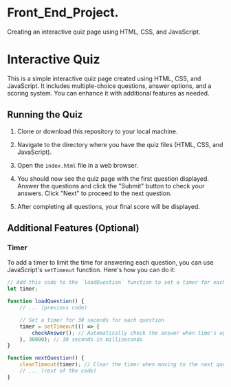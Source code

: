 # Front_End_Project.
Creating an interactive quiz page using HTML, CSS, and JavaScript.

# Interactive Quiz

This is a simple interactive quiz page created using HTML, CSS, and JavaScript. It includes multiple-choice questions, answer options, and a scoring system. You can enhance it with additional features as needed.

## Running the Quiz

1. Clone or download this repository to your local machine.

2. Navigate to the directory where you have the quiz files (HTML, CSS, and JavaScript).

3. Open the `index.html` file in a web browser.

4. You should now see the quiz page with the first question displayed. Answer the questions and click the "Submit" button to check your answers. Click "Next" to proceed to the next question.

5. After completing all questions, your final score will be displayed.

## Additional Features (Optional)

### Timer

To add a timer to limit the time for answering each question, you can use JavaScript's `setTimeout` function. Here's how you can do it:

```javascript
// Add this code to the `loadQuestion` function to set a timer for each question (e.g., 30 seconds).
let timer;

function loadQuestion() {
    // ... (previous code)

    // Set a timer for 30 seconds for each question
    timer = setTimeout(() => {
        checkAnswer(); // Automatically check the answer when time's up
    }, 30000); // 30 seconds in milliseconds
}

function nextQuestion() {
    clearTimeout(timer); // Clear the timer when moving to the next question
    // ... (rest of the code)
}

